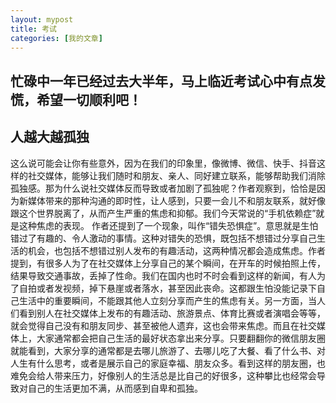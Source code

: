```yaml
---
layout: mypost
title: 考试
categories: [我的文章]
---
```

## 忙碌中一年已经过去大半年，马上临近考试心中有点发慌，希望一切顺利吧！
## 人越大越孤独
这么说可能会让你有些意外，因为在我们的印象里，像微博、微信、快手、抖音这样的社交媒体，能够让我们随时和朋友、亲人、同好建立联系，能够帮助我们消除孤独感。那为什么说社交媒体反而导致或者加剧了孤独呢？作者观察到，恰恰是因为新媒体带来的那种沟通的即时性，让人感到，只要一会儿不和朋友联系，就好像跟这个世界脱离了，从而产生严重的焦虑和抑郁。我们今天常说的“手机依赖症”就是这种焦虑的表现。
作者还提到了一个现象，叫作“错失恐惧症”。意思就是生怕错过了有趣的、令人激动的事情。这种对错失的恐惧，既包括不想错过分享自己生活的机会，也包括不想错过别人发布的有趣活动，这两种情况都会造成焦虑。作者提到，有很多人为了在社交媒体上分享自己的某个瞬间，在开车的时候拍照上传， 结果导致交通事故，丢掉了性命。我们在国内也时不时会看到这样的新闻，有人为了自拍或者发视频，掉下悬崖或者落水，甚至因此丧命。这都跟生怕没能记录下自己生活中的重要瞬间，不能跟其他人立刻分享而产生的焦虑有关。另一方面，当人们看到别人在社交媒体上发布的有趣活动、旅游景点、体育比赛或者演唱会等等，就会觉得自己没有和朋友同步、甚至被他人遗弃，这也会带来焦虑。而且在社交媒体上，大家通常都会把自己生活的最好状态拿出来分享。只要翻翻你的微信朋友圈就能看到，大家分享的通常都是去哪儿旅游了、去哪儿吃了大餐、看了什么书、对人生有什么思考，或者是展示自己的家庭幸福、朋友众多。看到这样的朋友圈，也难免会给人带来压力，好像别人的生活总是比自己的好很多，这种攀比也经常会导致对自己的生活更加不满，从而感到自卑和孤独。